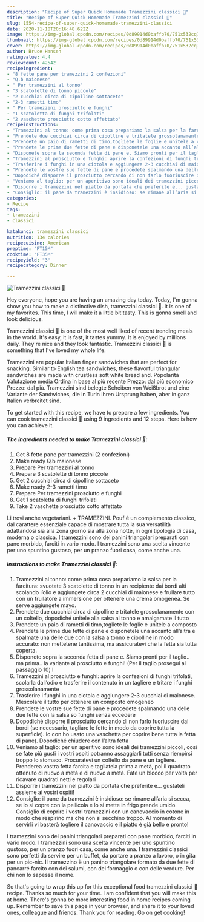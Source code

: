 ```yaml
---
description: "Recipe of Super Quick Homemade Tramezzini classici 🥪"
title: "Recipe of Super Quick Homemade Tramezzini classici 🥪"
slug: 1554-recipe-of-super-quick-homemade-tramezzini-classici
date: 2020-11-18T20:16:48.622Z
image: https://img-global.cpcdn.com/recipes/0d89914d0baffb70/751x532cq70/tramezzini-classici-🥪-recipe-main-photo.jpg
thumbnail: https://img-global.cpcdn.com/recipes/0d89914d0baffb70/751x532cq70/tramezzini-classici-🥪-recipe-main-photo.jpg
cover: https://img-global.cpcdn.com/recipes/0d89914d0baffb70/751x532cq70/tramezzini-classici-🥪-recipe-main-photo.jpg
author: Bruce Hansen
ratingvalue: 4.4
reviewcount: 42542
recipeingredient:
- "8 fette pane per tramezzini 2 confezioni"
- "Q.b maionese"
- " Per tramezzini al tonno"
- "3 scatolette di tonno piccole"
- "2 cucchiai circa di cipolline sottaceto"
- "2-3 rametti timo"
- " Per tramezzini prosciutto e funghi"
- "1 scatoletta di funghi trifolati"
- "2 vaschette prosciutto cotto affettato"
recipeinstructions:
- "Tramezzini al tonno: come prima cosa prepariamo la salsa per la farcitura: svuotate 3 scatolette di tonno in un recipiente dai bordi alti scolando l’olio e aggiungete circa 2 cucchiai di maionese e frullare tutto con un frullatore a immersione per ottenere una crema omogenea. Se serve aggiungete mayo."
- "Prendete due cucchiai circa di cipolline e tritatele grossolanamente con un coltello, dopodiché unitele alla salsa al tonno e amalgamate il tutto"
- "Prendete un paio di rametti di timo,togliete le foglie e unitele a composto"
- "Prendete le prime due fette di pane e disponetele una accanto all’altra e spalmate una delle due con la salsa a tonno e cipolline in modo accurato: non mettetene tantissima, ma assicuratevi che la fetta sia tutta coperta."
- "Disponete sopra la seconda fetta di pane e. Siamo pronti per il taglio.. ma prima.. la variante al prosciutto e funghi! (Per il taglio prosegui al passaggio 10) l"
- "Tramezzini al prosciutto e funghi: aprire la confezioni di funghi trifolati, scolarla dall’odio e trasferire il contenuto in un tagliere e tritare i funghi grossolanamente"
- "Trasferire i funghi in una ciotola e aggiungere 2-3 cucchiai di maionese. Mescolare il tutto per ottenere un composto omogeneo"
- "Prendete le vostre sue fette di pane e procedete spalmando una delle due fette con la salsa so funghi senza eccedere"
- "Dopodiché disporre il prosciutto cercando di non farlo fuoriuscire dai bordi (se necessario, tagliare le fette in modo da coprire tutta la superficie). Io con ho usato una vaschetta per coprire bene tutta la fetta di pane). Dopodiché chiudere con l’altra fetta"
- "Veniamo al taglio: per un aperitivo sono ideali dei tramezzini piccoli, così se fate più gusti i vostri ospiti potranno assaggiarli tutti senza riempirsi troppo lo stomaco. Procuratevi un coltello da pane e un tagliere. Prenderea vostra fetta farcita e tagliatela prima a metà, poi il quadrato ottenuto di nuovo a metà e di nuovo a metà. Fate un blocco per volta per ricavare quadrati netti e regolari"
- "Disporre i tramezzini nel piatto da portata che preferite e... gustateli assieme ai vostri ospiti!"
- "Consiglio: il pane da tramezzini è insidioso: se rimane all’aria si secca, se lo si copre con la pellicola e lo si mette in frigo prende umido. Consiglio di coprire i vostri tramezzini con un canovaccio in cotone in modo che respirino ma che non si secchino troppo. Al momento di servirli vi basterà togliere il canovaccio e il piatto è già bello e pronto!"
categories:
- Recipe
tags:
- tramezzini
- classici

katakunci: tramezzini classici 
nutrition: 134 calories
recipecuisine: American
preptime: "PT15M"
cooktime: "PT35M"
recipeyield: "3"
recipecategory: Dinner

---
```



![Tramezzini classici 🥪](https://img-global.cpcdn.com/recipes/0d89914d0baffb70/751x532cq70/tramezzini-classici-🥪-recipe-main-photo.jpg)

Hey everyone, hope you are having an amazing day today. Today, I'm gonna show you how to make a distinctive dish, tramezzini classici 🥪. It is one of my favorites. This time, I will make it a little bit tasty. This is gonna smell and look delicious.

Tramezzini classici 🥪 is one of the most well liked of recent trending meals in the world. It's easy, it is fast, it tastes yummy. It is enjoyed by millions daily. They're nice and they look fantastic. Tramezzini classici 🥪 is something that I've loved my whole life.

Tramezzini are popular Italian finger sandwiches that are perfect for snacking. Similar to English tea sandwiches, these flavorful triangular sandwiches are made with crustless soft white bread and. Popolarità Valutazione media Ordina in base al più recente Prezzo: dal più economico Prezzo: dal più. Tramezzini sind belegte Scheiben von Weißbrot und eine Variante der Sandwiches, die in Turin ihren Ursprung haben, aber in ganz Italien verbreitet sind.


To get started with this recipe, we have to prepare a few ingredients. You can cook tramezzini classici 🥪 using 9 ingredients and 12 steps. Here is how you can achieve it.

<!--inarticleads1-->

##### The ingredients needed to make Tramezzini classici 🥪:

1. Get 8 fette pane per tramezzini (2 confezioni)
1. Make ready Q.b maionese
1. Prepare  Per tramezzini al tonno
1. Prepare 3 scatolette di tonno piccole
1. Get 2 cucchiai circa di cipolline sottaceto
1. Make ready 2-3 rametti timo
1. Prepare  Per tramezzini prosciutto e funghi
1. Get 1 scatoletta di funghi trifolati
1. Take 2 vaschette prosciutto cotto affettato


Li trovi anche vegetariani. + TRAMEZZINI. Pouf è un complemento classico, dal carattere essenziale capace di mostrare tutta la sua versatilità adattandosi sia alla zona giorno sia alla zona notte, in ogni tipologia di casa, moderna o classica. I tramezzini sono dei panini triangolari preparati con pane morbido, farciti in vario modo. I tramezzini sono una scelta vincente per uno spuntino gustoso, per un pranzo fuori casa, come anche una. 

<!--inarticleads2-->

##### Instructions to make Tramezzini classici 🥪:

1. Tramezzini al tonno: come prima cosa prepariamo la salsa per la farcitura: svuotate 3 scatolette di tonno in un recipiente dai bordi alti scolando l’olio e aggiungete circa 2 cucchiai di maionese e frullare tutto con un frullatore a immersione per ottenere una crema omogenea. Se serve aggiungete mayo.
1. Prendete due cucchiai circa di cipolline e tritatele grossolanamente con un coltello, dopodiché unitele alla salsa al tonno e amalgamate il tutto
1. Prendete un paio di rametti di timo,togliete le foglie e unitele a composto
1. Prendete le prime due fette di pane e disponetele una accanto all’altra e spalmate una delle due con la salsa a tonno e cipolline in modo accurato: non mettetene tantissima, ma assicuratevi che la fetta sia tutta coperta.
1. Disponete sopra la seconda fetta di pane e. Siamo pronti per il taglio.. ma prima.. la variante al prosciutto e funghi! (Per il taglio prosegui al passaggio 10) l
1. Tramezzini al prosciutto e funghi: aprire la confezioni di funghi trifolati, scolarla dall’odio e trasferire il contenuto in un tagliere e tritare i funghi grossolanamente
1. Trasferire i funghi in una ciotola e aggiungere 2-3 cucchiai di maionese. Mescolare il tutto per ottenere un composto omogeneo
1. Prendete le vostre sue fette di pane e procedete spalmando una delle due fette con la salsa so funghi senza eccedere
1. Dopodiché disporre il prosciutto cercando di non farlo fuoriuscire dai bordi (se necessario, tagliare le fette in modo da coprire tutta la superficie). Io con ho usato una vaschetta per coprire bene tutta la fetta di pane). Dopodiché chiudere con l’altra fetta
1. Veniamo al taglio: per un aperitivo sono ideali dei tramezzini piccoli, così se fate più gusti i vostri ospiti potranno assaggiarli tutti senza riempirsi troppo lo stomaco. Procuratevi un coltello da pane e un tagliere. Prenderea vostra fetta farcita e tagliatela prima a metà, poi il quadrato ottenuto di nuovo a metà e di nuovo a metà. Fate un blocco per volta per ricavare quadrati netti e regolari
1. Disporre i tramezzini nel piatto da portata che preferite e... gustateli assieme ai vostri ospiti!
1. Consiglio: il pane da tramezzini è insidioso: se rimane all’aria si secca, se lo si copre con la pellicola e lo si mette in frigo prende umido. Consiglio di coprire i vostri tramezzini con un canovaccio in cotone in modo che respirino ma che non si secchino troppo. Al momento di servirli vi basterà togliere il canovaccio e il piatto è già bello e pronto!


I tramezzini sono dei panini triangolari preparati con pane morbido, farciti in vario modo. I tramezzini sono una scelta vincente per uno spuntino gustoso, per un pranzo fuori casa, come anche una. I tramezzini classici sono perfetti da servire per un buffet, da portare a pranzo a lavoro, o in gita per un pic-nic. Il tramezzino è un panino triangolare formato da due fette di pancarré farcito con dei salumi, con del formaggio o con delle verdure. Per chi non lo sapesse il nome. 

So that's going to wrap this up for this exceptional food tramezzini classici 🥪 recipe. Thanks so much for your time. I am confident that you will make this at home. There's gonna be more interesting food in home recipes coming up. Remember to save this page in your browser, and share it to your loved ones, colleague and friends. Thank you for reading. Go on get cooking!
